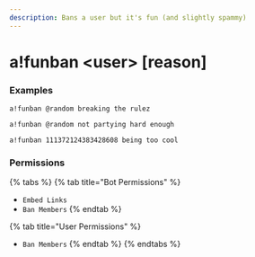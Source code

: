 ```yaml
---
description: Bans a user but it's fun (and slightly spammy)
---
```


# a!funban &lt;user&gt; \[reason\]

### Examples

```text
a!funban @random breaking the rulez
```

```text
a!funban @random not partying hard enough
```

```text
a!funban 111372124383428608 being too cool
```

### Permissions

{% tabs %}
{% tab title="Bot Permissions" %}
* `Embed Links`
* `Ban Members`
{% endtab %}

{% tab title="User Permissions" %}
* `Ban Members`
{% endtab %}
{% endtabs %}

